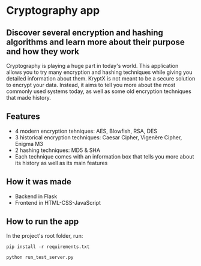 ﻿<h1>Cryptography app</h2>
<h2>Discover several encryption and hashing algorithms and learn more about their purpose and how they work</h2>
<p>Cryptography is playing a huge part in today's world. This application allows you to try many encryption and hashing techniques while giving you detailed information about them. KryptX is not meant to be a secure solution to encrypt your data. Instead, it aims to tell you more about the most commonly used systems today, as well as some old encryption techniques that made history.</p>
<h2>Features</h2>

 - 4 modern encryption tehniques: AES, Blowfish, RSA, DES
 - 3 historical encryption techniques: Caesar Cipher, Vigenère Cipher, Enigma M3
 - 2 hashing techniques: MD5 & SHA
-  Each technique comes with an information box that tells you more about its history as well as its main features

<h2>How it was made</h2>

 -   Backend in Flask
 -   Frontend in HTML-CSS-JavaScript

<h2>How to run the app</h2>

In the project's root folder, run:

`pip install -r requirements.txt`

`python run_test_server.py`
